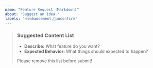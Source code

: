 ```yaml
---
name: "Feature Request (Markdown)"
about: "Suggest an idea."
labels: "➕enhancement,🔵unconfirm"
---
```

> ### Suggested Content List
>
> - **Describe:** What feature do you want?
> - **Expected Behavior:** What things should expected to happen?
>
> Please remove this list before submit!
